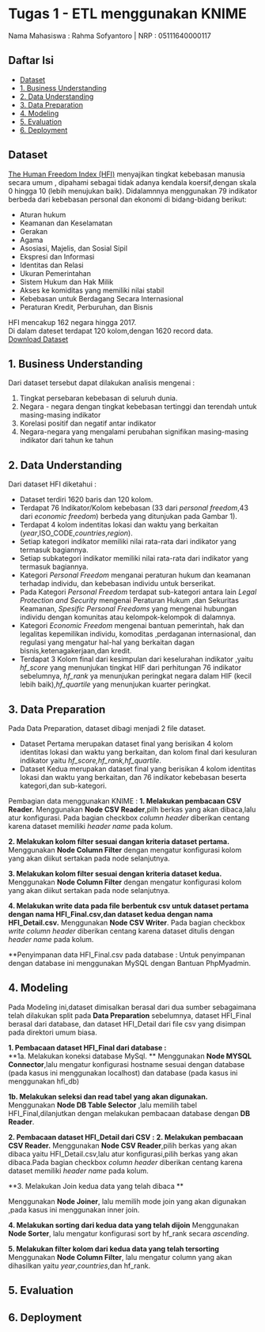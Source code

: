# Tugas 1 - ETL menggunakan KNIME
Nama Mahasiswa : Rahma Sofyantoro | NRP : 05111640000117

## Daftar Isi
- [Dataset](#Dataset)
- [1. Business Understanding](#1-business-understanding)
- [2. Data Understanding](#2-data-understanding)
- [3. Data Preparation](#3-data-preparation)
- [4. Modeling](#4-modeling)
- [5. Evaluation](#5-evaluation)
- [6. Deployment](#6-Deployment)

## Dataset
[The Human Freedom Index (HFI)](https://www.cato.org/human-freedom-index-new) menyajikan tingkat kebebasan manusia secara umum , dipahami sebagai tidak adanya kendala koersif,dengan skala 0 hingga 10 (lebih menujukan baik).
Didalamnnya menggunakan 79 indikator berbeda dari kebebasan personal dan ekonomi di bidang-bidang berikut:

- Aturan hukum
- Keamanan dan Keselamatan
- Gerakan
- Agama
- Asosiasi, Majelis, dan Sosial Sipil
- Ekspresi dan Informasi
- Identitas dan Relasi
- Ukuran Pemerintahan
- Sistem Hukum dan Hak Milik
- Akses ke komiditas yang memiliki nilai stabil
- Kebebasan untuk Berdagang Secara Internasional
- Peraturan Kredit, Perburuhan, dan Bisnis

HFI mencakup 162 negara hingga 2017.  
Di dalam dateset terdapat 120 kolom,dengan 1620 record data.   
[Download Dataset]()

## 1. Business Understanding
Dari dataset tersebut dapat dilakukan analisis mengenai :
1. Tingkat persebaran kebebasan di seluruh dunia.
1. Negara - negara dengan tingkat kebebasan tertinggi dan terendah untuk masing-masing indikator
1. Korelasi positif dan negatif antar indikator
1. Negara-negara yang mengalami perubahan signifikan masing-masing indikator dari tahun ke tahun
## 2. Data Understanding
Dari dataset HFI diketahui :
- Dataset terdiri 1620 baris dan 120 kolom.  
- Terdapat 76 Indikator/Kolom kebebasan (33 dari *personal freedom*,43 dari *economic freedom*) berbeda yang ditunjukan pada Gambar 1).  
- Terdapat 4 kolom indentitas lokasi dan waktu yang berkaitan (*year*,ISO_CODE,*countries*,*region*).  
- Setiap kategori indikator memiliki nilai rata-rata dari indikator yang termasuk bagiannya.
- Setiap subkategori indikator memiliki nilai rata-rata dari indikator yang termasuk bagiannya.
- Kategori *Personal Freedom* menganai peraturan hukum dan keamanan terhadap individu, dan kebebasan individu untuk berserikat.
- Pada Kategori *Personal Freedom* terdapat sub-kategori antara lain *Legal Protection and Security* mengenai Peraturan Hukum ,dan Sekuritas Keamanan, *Spesific Personal Freedoms* yang mengenai hubungan individu dengan komunitas atau kelompok-kelompok di dalamnya.
- Kategori *Economic Freedom* mengenai bantuan pemerintah, hak dan legalitas kepemilikan individu, komoditas ,perdaganan internasional, dan regulasi yang mengatur hal-hal yang berkaitan dagan bisnis,ketenagakerjaan,dan kredit.
- Terdapat 3 Kolom final dari kesimpulan dari keselurahan indikator ,yaitu *hf_score* yang menunjukan tingkat HIF dari perhitungan 76 indikator sebelumnya, *hf_rank* ya menunjukan peringkat negara dalam HIF (kecil lebih baik),*hf_quartile* yang menunjukan kuarter peringkat.
## 3. Data Preparation
Pada Data Preparation, dataset dibagi menjadi 2 file dataset.  
- Dataset Pertama merupakan dataset final yang berisikan 4 kolom identitas lokasi dan waktu yang berkaitan, dan kolom final dari kesuluran indikator yaitu *hf_score,hf_rank,hf_quartile*.
- Dataset Kedua merupakan dataset final yang berisikan 4 kolom identitas lokasi dan waktu yang berkaitan, dan 76 indikator kebebasan beserta kategori,dan sub-kategori.

Pembagian data menggunakan KNIME :
**1. Melakukan pembacaan CSV Reader.**
Menggunakan **Node CSV Reader**,pilh berkas yang akan dibaca,lalu atur konfigurasi.
Pada bagian checkbox *column header* diberikan centang karena dataset memiliki *header name* pada kolum.

**2. Melakukan kolom filter sesuai dangan kriteria dataset pertama.**
Menggunakan **Node Column Filter** dengan mengatur konfigurasi kolom yang akan diikut sertakan pada node selanjutnya.

**3. Melakukan kolom filter sesuai dengan kriteria dataset kedua.**
Menggunakan **Node Column Filter** dengan mengatur konfigurasi kolom yang akan diikut sertakan pada node selanjutnya.

**4. Melakukan write data pada file berbentuk csv untuk dataset pertama dengan nama HFI_Final.csv,dan    dataset kedua dengan nama HFI_Detail.csv.**
Menggunakan **Node CSV Writer**.
Pada bagian checkbox *write column header* diberikan centang karena dataset ditulis dengan *header name* pada kolum.

**Penyimpanan data HFI_Final.csv pada database :
Untuk penyimpanan dengan database ini menggunakan MySQL dengan Bantuan PhpMyadmin.

## 4. Modeling
Pada Modeling ini,dataset dimisalkan berasal dari dua sumber sebagaimana telah dilakukan split pada **Data Preparation** sebelumnya, dataset HFI_Final berasal dari database, dan dataset HFI_Detail dari file csv yang disimpan pada direktori umum biasa.

**1. Pembacaan dataset HFI_Final dari database :**  
**1a. Melakukan koneksi database MySql. **
Menggunakan **Node MYSQL Connector**,lalu mengatur konfigurasi hostname sesuai dengan database (pada kasus ini menggunakan localhost) dan database (pada kasus ini menggunakan hfi_db)

**1b. Melakukan seleksi dan read tabel yang akan digunakan.**  
Menggunakan **Node DB Table Selector** ,lalu memilih tabel HFI_Final,dilanjutkan
dengan melakukan pembacaan database dengan **DB Reader**.

**2. Pembacaan dataset HFI_Detail dari CSV :**
**2. Melakukan pembacaan CSV Reader.**
Menggunakan **Node CSV Reader**,pilih berkas yang akan dibaca yaitu HFI_Detail.csv,lalu atur konfigurasi,pilih berkas yang akan dibaca.Pada bagian checkbox *column header* diberikan centang karena dataset memiliki *header name* pada kolum.

**3. Melakukan Join kedua data yang telah dibaca **  

Menggunakan **Node Joiner**, lalu memilih mode join yang akan digunakan ,pada kasus ini menggunakan inner join.

**4. Melakukan sorting dari kedua data yang telah dijoin**
Menggunakan **Node Sorter**, lalu mengatur konfigurasi sort by hf_rank secara *ascending*.

**5. Melakukan filter kolom dari kedua data yang telah tersorting**
Menggunakan **Node Column Filter**, lalu mengatur column yang akan dihasilkan yaitu *year*,*countries*,dan hf_rank.


## 5. Evaluation
## 6. Deployment
